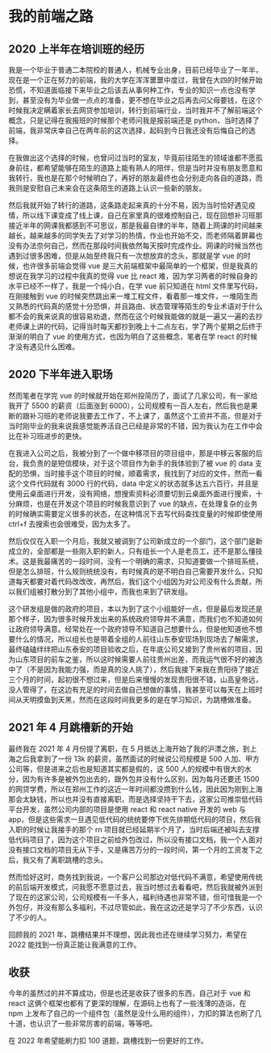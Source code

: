 # 我的前端之路

## 2020 上半年在培训班的经历

我是一个毕业于普通二本院校的普通人，机械专业出身，目前已经毕业了一年半，现在是一个正在努力的前端，我的大学在浑浑噩噩中度过，我曾在大四的时候开始恐慌，不知道面临接下来毕业之后该去从事何种工作，专业的知识一点也没有学到，甚至没有为毕业做一点点的准备，更不想在毕业之后再去问父母要钱，在这个时候我决定瞒着家长去网贷参加培训，转行到前端行业，当时我并不了解前端这个概念，只是记得在我报班的时候那个老师问我是报前端还是 python，当时选择了前端，我非常庆幸自己在两年前的这次选择，起码到今日我还没有后悔自己的选择。

在我做出这个选择的时候，也曾问过当时的室友，毕竟前往陌生的领域谁都不愿孤身前往，都希望能够在陌生的道路上能有熟人的陪伴，但是当时并没有朋友愿意和我转行，我也是在那个时候明白了，再好的朋友最终也会分别走向各自的道路，而我则是安慰自己未来会在这条陌生的道路上认识一些新的朋友。

然后我就开始了转行的道路，这条路走起来真的十分不易，因为当时恰好遇见疫情，所以线下课变成了线上课，自己在家里真的很难控制自己，现在回想补习班那接近半年的网课我都感到不可思议，那是我最自律的半年，随着上网课的时间越来越长，越来越多的同学失去了对学习的热情，作业也开始不交，而老师隔着屏幕也没有办法奈何自己，然而在那段时间我依然每天按时完成作业。网课的时候当然也遇到过很多困难，但是从始至终我只有一次想放弃的念头，那就是学 vue 的时候，也许很多前端会觉得 vue 是三大前端框架中最简单的一个框架，但是我真的想说在我学习的过程中我真的觉得 vue 比 react 难，因为学习两者的时候自身的水平已经不一样了，我是一个纯小白，在学 vue 前只知道在 html 文件里写代码，在刚接触到 vue 的时候突然跳出来一堆工程文件，看着那一堆文件，一堆陌生而又熟悉的代码真的感觉十分恐惧，并且路由、状态管理等陌生的专业术语对于什么都不会的我来说真的很容易劝退，然而在这个时候我能做的就是一遍又一遍的去抄老师课上讲的代码，记得当时每天都抄到晚上十二点左右，学了两个星期之后终于渐渐的明白了 vue 的使用方式，也因为明白了这些概念，笔者在学 react 的时候才没有遇见什么困难。

## 2020 下半年进入职场

然而笔者在学完 vue 的时候就开始在郑州投简历了，面试了几家公司，有一家给我开了 5500 的薪资（后面涨到 6000），公司规模有一百人左右，然后我也是果断的跟补习班的老师说我要去工作了，不上课了，虽然这个工资并不高，但是对于当时刚毕业的我来说我感觉能养活自己已经是非常的不错，因为我认为在工作中会比在补习班进步的更快。

在我进入公司之后，我被分到了一个做中移项目的项目组中，那是中移云客服的后台，我负责的是短信模块，对于这个项目作为新手的我体验到了被 vue 的 data 支配的恐惧，当时接手这个项目的时候，顺着需求，我找到了对应的文件，然而一看这个文件代码就有 3000 行的代码，data 中定义的状态就多达五六百行，并且是使用云桌面进行开发，没有网络，想搜索资料必须要切到云桌面外面进行搜索，十分麻烦，也是在开发这个项目的时候我意识到了 vue 的缺点，在处理复杂的业务的时候确实需要定义很多的状态，在这种情况下去写代码查找变量的时候即使使用 ctrl+f 去搜索也会很难受，因为太多了。

然后仅仅在入职一个月后，我就又被调到了公司新成立的一个部门，这个部门是新成立的，全部都是一些刚入职的新人，只有组长一个人是老员工，还不是那么懂技术。这是我最痛苦的一段时间，没有一个明确的需求，只知道要做一个排班系统，但是怎么排班，什么规则统统没有，有时候真的是不明白自己需要开发什么，只知道每天都要对着代码改改改，再然后，我们这个小组因为对公司没有什么贡献，所以我们组被打散分到了其他小组中，而我也来到了研发组。

这个研发组是做的政府的项目，本以为到了这个小组能好一点，但是最后发现还是那个样子，因为很多时候开发出来的系统政府领导并不满意，而我们也不知道如何让政府领导满意。经常处在一个政府领导不知道自己想要什么，但是他知道他不想要什么的情况，所以组长也是带着全组的人前往山东泰安现场到现场去了解需求，最终磕磕绊绊把山东泰安的项目验收之后，在年底公司又接到了贵州省的项目，因为山东项目的前车之鉴，所以这时候需要人前往贵州出差，而我运气很不好的被选中了（不是因为我能力强，而是真的没人挑了），然后我接下来我在贵阳待了接近三个月的时间，起初很不想过来，但是后来慢慢的发现贵阳很不错，山高皇帝远，没人管得了，在这边有充足的时间去做自己想做的事情，我甚至可以每天在上班时间从天明摸鱼到天黑，然而在这段时间我更多的是在学习知识，为跳槽做准备。

## 2021 年 4 月跳槽新的开始

最终我在 2021 年 4 月份提了离职，在 5 月抵达上海开始了我的沪漂之旅，到上海之后我拿到了一份 13k 的薪资，虽然面试的时候说公司规模是 500 人加、甲方公司等，但是进来之后也是知道其实都是假的，这 500 人的规模中有很大的水分，因为有许多是被外包出去的，跟外包并没有什么区别，因为每月还要还 1500 的网贷学费，所以在郑州工作的这近一年时间都没攒到什么钱，因此因为刚到上海那会太缺钱，所以也并没有直接离职，而是选择坚持干下去，这家公司推崇低代码平台开发，虽然公司内部的项目是使用 react 和 react native 开发的 web 与 app，但是这些需求一旦遇见低代码的统统要停下优先排期低代码的项目，然后我入职的时候让我接手的那个 rn 项目就已经延期半个月了，当时后端还被叫去支撑低代码项目了，因为这个项目之前给外包改过，所以没有接口文档，我一个人面对没有接口文档的项目无从下手，又是痛苦万分的一段时间，第一个月的工资发下之后，我又有了离职跳槽的念头。

然而恰好这时，商务找到我说，一个客户公司那边对低代码不满意，希望使用传统的前后端开发模式，问我愿不愿意过去，我当时想过去看看吧，然后我就被外派到了现在的这家公司，公司规模有一千多人，福利待遇也非常不错，但可惜我是一个外包仔，并没有那么多福利，不过尽管如此，我在这边还是学习了不少东西，认识了不少的人。

回顾我的 2021 年，跳槽结果并不理想，因此我也还在继续学习努力，希望在 2022 能找到一份真正能让我满意的工作。

## 收获

今年的虽然过的并不算成功，但是也还是收获了很多的东西，自己对于 vue 和 react 这俩个框架也都有了更深的理解，在源码上也有了一些浅薄的造诣，在 npm 上发布了自己的一个组件包（虽然是没什么用的组件），力扣的算法也刷了几十道，也认识了一些非常厉害的前端，等等吧。

在 2022 年希望能刷力扣 100 道题，跳槽找到一份更好的工作。
